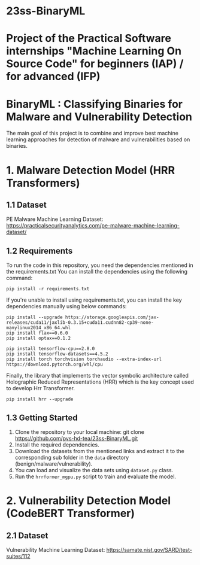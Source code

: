 # 23ss-BinaryML
# Project of the Practical Software internships "Machine Learning On Source Code" for beginners (IAP) / for advanced (IFP)

# BinaryML : Classifying Binaries for Malware and Vulnerability Detection

The main goal of this project is to combine and improve best machine learning approaches for detection of malware and vulnerabilities based on binaries.

# 1. Malware Detection Model (HRR Transformers)

## 1.1 Dataset

PE Malware Machine Learning Dataset: https://practicalsecurityanalytics.com/pe-malware-machine-learning-dataset/

## 1.2 Requirements

To run the code in this repository, you need the dependencies mentioned in the requirements.txt
You can install the dependencies using the following command:

```
pip install -r requirements.txt
```

If you're unable to install using requirements.txt, you can install the key dependencies manually using below commands:

```
pip install --upgrade https://storage.googleapis.com/jax-releases/cuda11/jaxlib-0.3.15+cuda11.cudnn82-cp39-none-manylinux2014_x86_64.whl
pip install flax==0.6.0
pip install optax==0.1.2
```
```
pip install tensorflow-cpu==2.8.0
pip install tensorflow-datasets==4.5.2
pip install torch torchvision torchaudio --extra-index-url https://download.pytorch.org/whl/cpu
```
Finally, the library that implements the vector symbolic architecture called Holographic Reduced Representations (HRR) which is the key concept used to develop Hrr Transformer.
```
pip install hrr --upgrade
```

## 1.3 Getting Started
1. Clone the repository to your local machine: git clone https://github.com/pvs-hd-tea/23ss-BinaryML.git
2. Install the required dependencies.
3. Download the datasets from the mentioned links and extract it to the corresponding sub folder in the ```data``` directory (benign/malware/vulnerability).
4. You can load and visualize the data sets using ```dataset.py``` class.
5. Run the ```hrrformer_mgpu.py``` script to train and evaluate the model.


# 2. Vulnerability Detection Model (CodeBERT Transformer)

## 2.1 Dataset

Vulnerability Machine Learning Dataset: https://samate.nist.gov/SARD/test-suites/112

